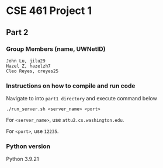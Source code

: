 # CSE 461 Project 1
## Part 2

### Group Members (name, UWNetID)
```
John Lu, jilu29
Hazel Z, hazelzh7
Cleo Reyes, creyes25
```

### Instructions on how to compile and run code

Navigate to into `part1 directory` and execute command below 
```
./run_server.sh <server_name> <port>
```

For `<server_name>`, use `attu2.cs.washington.edu`.

For `<port>`, use `12235`.

### Python version
Python 3.9.21